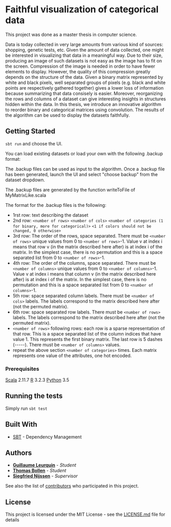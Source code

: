 # Faithful visualization of categorical data

This project was done as a master thesis in computer science. 

Data is today collected in very large amounts from various kind of sources:
shopping, genetic tests, etc. Given the amount of data collected, one might be
interested in visualizing that data in a meaningful way.
Due to their size, producing an image of such datasets is not easy as the
image has to fit on the screen. Compression of the image is needed in order
to have fewer elements to display. However, the quality of this compression
greatly depends on the structure of the data.
Given a binary matrix represented by white and black pixels, well separated
groups of pixels (e.g. black and white points are respectively gathered together)
gives a lower loss of information because summarizing that data consisely is
easier. Moreover, reorganizing the rows and columns of a dataset can give
interesting insights in structures hidden within the data.
In this thesis, we introduce an innovative algorithm to reorder binary and
categorical matrices using convolution. The results of the algorithm can be used to display the datasets faithfully.

## Getting Started

```sbt run``` and choose the UI.

You can load existing datasets or load your own with the following .backup format:

The .backup files can be used as input to the algorithm.
Once a .backup file has been generated, launch the UI and select "choose backup" from the dataset dropdown.

The .backup files are generated by the function writeToFile of MyMatrixLike.scala

The format for the .backup files is the following:

* 1rst row:
text describing the dataset
* 2nd row: 
`<number of rows>` `<number of cols>` `<number of categories (1 for binary, more for categorical)>` `<1 if colors should not be changed, 0 otherwise>`
* 3rd row:
The order of the rows, space separated. There must be `<number of rows>` unique values from 0 to `<number of rows>`-1. Value v at index i means that row v (in the matrix described here after) is at index i of the matrix. In the simplest case, there is no permutation and this is a space separated list from 0 to `<number of rows>`-1. 
* 4th row:
The order of the columns, space separated. There must be `<number of columns>` unique values from 0 to `<number of columns>`-1. Value v at index i means that column v (in the matrix described here after) is at index i of the matrix. In the simplest case, there is no permutation and this is a space separated list from 0 to `<number of columns>`-1.
* 5th row:
space separated column labels. There must be `<number of cols>` labels. The labels correspond to the matrix described here after (not the permuted matrix).
* 6th row:
space separated row labels. There must be `<number of rows>` labels. The labels correspond to the matrix described here after (not the permuted matrix).
* `<number of rows>` following rows:
each row is a sparse representation of that row. This is a space separated list of the column indices that have value 1. This represents the first binary matrix. The last row is 5 dashes (-----). There must be `<number of columns>` values.
* repeat the above section `<number of categories>` times. Each matrix represents one value of the attributes, one hot encoded.



### Prerequisites

[Scala](https://www.scala-lang.org/) 2.11.7
[R](https://www.r-project.org/) 3.2.3
[Python](https://www.python.org/) 3.5


## Running the tests

Simply run ```sbt test```


## Built With

* [SBT](http://www.scala-sbt.org/) - Dependency Management

## Authors

* **[Guillaume Leurquin](https://github.com/GLeurquin/)** - *Student*
* **[Thomas Bollen](https://github.com/bollent)** - *Student*
* **[Siegfried Nijssen](http://liacs.leidenuniv.nl/~nijssensgr/)**  - *Supervisor*

See also the list of [contributors](https://github.com/GLeurquin/Faithful-visualization-of-categorical-datasets/graphs/contributors) who participated in this project.

## License

This project is licensed under the MIT License - see the [LICENSE.md](LICENSE.md) file for details
